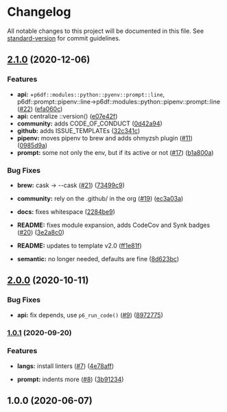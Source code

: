 # Changelog

All notable changes to this project will be documented in this file. See [standard-version](https://github.com/conventional-changelog/standard-version) for commit guidelines.

## [2.1.0](https://github.com/p6m7g8/p6df-python/compare/v2.0.0...v2.1.0) (2020-12-06)


### Features

* **api:** +`p6df::modules::python::pyenv::prompt::line`, p6df::prompt::pipenv::line->p6df::modules::python::pipenv::prompt::line ([#22](https://github.com/p6m7g8/p6df-python/issues/22)) ([efa060c](https://github.com/p6m7g8/p6df-python/commit/efa060c6e8ec012bd4b225774fb9b4bc23d8784b))
* **api:** centralize ::version() ([e07e42f](https://github.com/p6m7g8/p6df-python/commit/e07e42fc41a09d99cc8953462704b0791817f72d))
* **community:** adds CODE_OF_CONDUCT ([0d42a94](https://github.com/p6m7g8/p6df-python/commit/0d42a94dcfd4d3fbfcc0e1c4407b6307c3ed466d))
* **github:** adds ISSUE_TEMPLATEs ([32c341c](https://github.com/p6m7g8/p6df-python/commit/32c341cbfb81d8d0c9c02254fab26ba6966ba885))
* **pipenv:** moves pipenv to brew and adds ohmyzsh plugin ([#11](https://github.com/p6m7g8/p6df-python/issues/11)) ([0985d9a](https://github.com/p6m7g8/p6df-python/commit/0985d9aa2e709f129d19d63095a44d6cbbae1c77))
* **prompt:** some not only the env, but if its active or not ([#17](https://github.com/p6m7g8/p6df-python/issues/17)) ([b1a800a](https://github.com/p6m7g8/p6df-python/commit/b1a800a9205348b52f05cbe925bbfa34142c0329))


### Bug Fixes

* **brew:** cask -> --cask ([#21](https://github.com/p6m7g8/p6df-python/issues/21)) ([73499c9](https://github.com/p6m7g8/p6df-python/commit/73499c99df35e6b6f7c1d558dd7d5b89300c8873))


* **community:** rely on the .github/ in the org ([#19](https://github.com/p6m7g8/p6df-python/issues/19)) ([ec3a03a](https://github.com/p6m7g8/p6df-python/commit/ec3a03a8c5d888ecff4c9eaf302504ec2bd95f28))
* **docs:** fixes whitespace ([2284be9](https://github.com/p6m7g8/p6df-python/commit/2284be9549317e7d253699fa35cd843061b47034))
* **README:** fixes module expansion, adds CodeCov and Synk badges ([#20](https://github.com/p6m7g8/p6df-python/issues/20)) ([3e2a8c0](https://github.com/p6m7g8/p6df-python/commit/3e2a8c025ccf7e1c9a57debbeea2315d9cf8ec5d))
* **README:** updates to template v2.0 ([ff1e81f](https://github.com/p6m7g8/p6df-python/commit/ff1e81f729c55e43642312d37dd78fd2493c1724))
* **semantic:** no longer needed, defaults are fine ([8d623bc](https://github.com/p6m7g8/p6df-python/commit/8d623bcc1c061a58e54ffd344a1094a33533dc98))

## [2.0.0](https://github.com/p6m7g8/p6df-python/compare/v1.0.1...v2.0.0) (2020-10-11)


### Bug Fixes

* **api:** fix depends, use `p6_run_code()` ([#9](https://github.com/p6m7g8/p6df-python/issues/9)) ([8972775](https://github.com/p6m7g8/p6df-python/commit/89727750fdff871e0a668528644ed549f7c0a6c4))

### [1.0.1](https://github.com/p6m7g8/p6df-python/compare/v1.0.0...v1.0.1) (2020-09-20)


### Features

* **langs:** install linters ([#7](https://github.com/p6m7g8/p6df-python/issues/7)) ([4e78aff](https://github.com/p6m7g8/p6df-python/commit/4e78aff0791b49978f5c5b515d716786e18c1122))


* **prompt:** indents more ([#8](https://github.com/p6m7g8/p6df-python/issues/8)) ([3b91234](https://github.com/p6m7g8/p6df-python/commit/3b91234a5a0af738e51176600d1b75ae8a591f92))

## 1.0.0 (2020-06-07)
